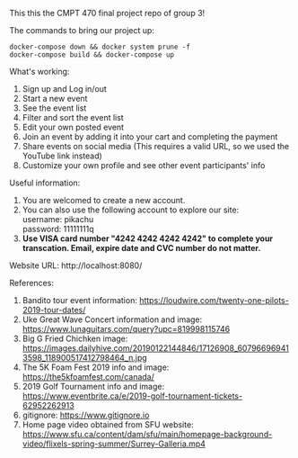 This this the CMPT 470 final project repo of group 3!

The commands to bring our project up:
```script
docker-compose down && docker system prune -f
docker-compose build && docker-compose up
```

What's working:
1. Sign up and Log in/out
2. Start a new event 
3. See the event list
4. Filter and sort the event list
5. Edit your own posted event
6. Join an event by adding it into your cart and completing the 
payment
7. Share events on social media (This requires a valid URL, so we used the YouTube link instead)
8. Customize your own profile and see other event participants' info

Useful information:
1. You are welcomed to create a new account.
2. You can also use the following account to explore our site: <br />
	username: pikachu <br />
	password: 11111111q <br />
3. **Use VISA card number "4242 4242 4242 4242" to complete your transcation. Email, expire date and CVC number do not matter.**

Website URL:
http://localhost:8080/

References:
1. Bandito tour event information: https://loudwire.com/twenty-one-pilots-2019-tour-dates/
2. Uke Great Wave Concert information and image: https://www.lunaguitars.com/query?upc=819998115746
3. Big G Fried Chichken image: https://images.dailyhive.com/20190122144846/17126908_607966969413598_118900517412798464_n.jpg
4. The 5K Foam Fest 2019 info and image: https://the5kfoamfest.com/canada/
5. 2019 Golf Tournament info and image: https://www.eventbrite.ca/e/2019-golf-tournament-tickets-62952262913
6. gitignore: https://www.gitignore.io
7. Home page video obtained from SFU website: https://www.sfu.ca/content/dam/sfu/main/homepage-background-video/flixels-spring-summer/Surrey-Galleria.mp4